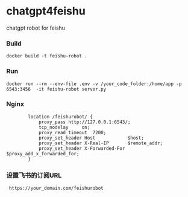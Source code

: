 # chatgpt4feishu
chatgpt robot for feishu

### Build
```shell
docker build -t feishu-robot .
```

### Run
```shell
docker run --rm --env-file .env -v /your_code_folder:/home/app -p 6543:3456  -it feishu-robot server.py
```

### Nginx 
```shell
        location /feishurobot/ {
            proxy_pass http://127.0.0.1:6543/;
            tcp_nodelay     on;
            proxy_read_timeout  7200;
            proxy_set_header Host            $host;
            proxy_set_header X-Real-IP       $remote_addr;
            proxy_set_header X-Forwarded-For $proxy_add_x_forwarded_for;
        }

```

### 设置飞书的订阅URL
```shell
 https://your_domain.com/feishurobot
```